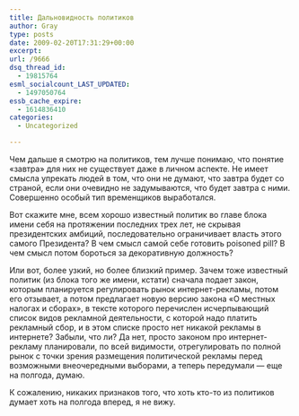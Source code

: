 ```yaml
---
title: Дальновидность политиков
author: Gray
type: posts
date: 2009-02-20T17:31:29+00:00
excerpt:
url: /9666
dsq_thread_id:
  - 19815764
esml_socialcount_LAST_UPDATED:
  - 1497050764
essb_cache_expire:
  - 1614836410
categories:
  - Uncategorized

---
```








Чем дальше я смотрю на политиков, тем лучше понимаю, что понятие &#171;завтра&#187; для них не существует даже в личном аспекте. Не имеет смысла упрекать людей в том, что они не думают, что завтра будет со страной, если они очевидно не задумываются, что будет завтра с ними. Совершенно особый тип временщиков выработался.

Вот скажите мне, всем хорошо известный политик во главе блока имени себя на протяжении последних трех лет, не скрывая президентских амбиций, последовательно ограничивает власть этого самого Президента? В чем смысл самой себе готовить poisoned pill? В чем смысл потом бороться за декоративную должность?

Или вот, более узкий, но более близкий пример. Зачем тоже известный политик (из блока того же имени, кстати) сначала подает закон, которым планируется регулировать рынок интернет-рекламы, потом его отзывает, а потом предлагает новую версию закона &#171;О местных налогах и сборах&#187;, в тексте которого перечислен исчерпывающий список видов рекламной деятельности, с которой надо платить рекламный сбор, и в этом списке просто нет никакой рекламы в интернете? Забыли, что ли? Да нет, просто законом про интернет-рекламу планировали, по всей видимости, отрегулировать по полной рынок с точки зрения размещения политической рекламы перед возможными внеочередными выборами, а теперь передумали &#8212; еще на полгода, думаю.

К сожалению, никаких признаков того, что хоть кто-то из политиков думает хоть на полгода вперед, я не вижу.